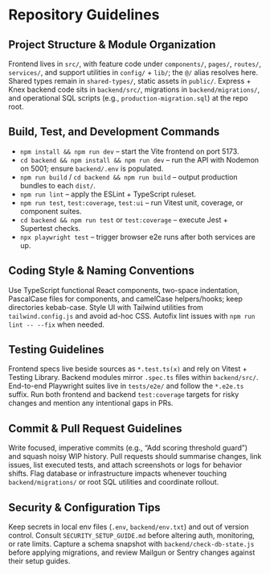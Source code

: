 # Repository Guidelines

## Project Structure & Module Organization
Frontend lives in `src/`, with feature code under `components/`, `pages/`, `routes/`, `services/`, and support utilities in `config/` + `lib/`; the `@/` alias resolves here. Shared types remain in `shared-types/`, static assets in `public/`. Express + Knex backend code sits in `backend/src/`, migrations in `backend/migrations/`, and operational SQL scripts (e.g., `production-migration.sql`) at the repo root.

## Build, Test, and Development Commands
- `npm install && npm run dev` – start the Vite frontend on port 5173.
- `cd backend && npm install && npm run dev` – run the API with Nodemon on 5001; ensure `backend/.env` is populated.
- `npm run build` / `cd backend && npm run build` – output production bundles to each `dist/`.
- `npm run lint` – apply the ESLint + TypeScript ruleset.
- `npm run test`, `test:coverage`, `test:ui` – run Vitest unit, coverage, or component suites.
- `cd backend && npm run test` or `test:coverage` – execute Jest + Supertest checks.
- `npx playwright test` – trigger browser e2e runs after both services are up.

## Coding Style & Naming Conventions
Use TypeScript functional React components, two-space indentation, PascalCase files for components, and camelCase helpers/hooks; keep directories kebab-case. Style UI with Tailwind utilities from `tailwind.config.js` and avoid ad-hoc CSS. Autofix lint issues with `npm run lint -- --fix` when needed.

## Testing Guidelines
Frontend specs live beside sources as `*.test.ts(x)` and rely on Vitest + Testing Library. Backend modules mirror `.spec.ts` files within `backend/src/`. End-to-end Playwright suites live in `tests/e2e/` and follow the `*.e2e.ts` suffix. Run both frontend and backend `test:coverage` targets for risky changes and mention any intentional gaps in PRs.

## Commit & Pull Request Guidelines
Write focused, imperative commits (e.g., “Add scoring threshold guard”) and squash noisy WIP history. Pull requests should summarise changes, link issues, list executed tests, and attach screenshots or logs for behavior shifts. Flag database or infrastructure impacts whenever touching `backend/migrations/` or root SQL utilities and coordinate rollout.

## Security & Configuration Tips
Keep secrets in local env files (`.env`, `backend/env.txt`) and out of version control. Consult `SECURITY_SETUP_GUIDE.md` before altering auth, monitoring, or rate limits. Capture a schema snapshot with `backend/check-db-state.js` before applying migrations, and review Mailgun or Sentry changes against their setup guides.
